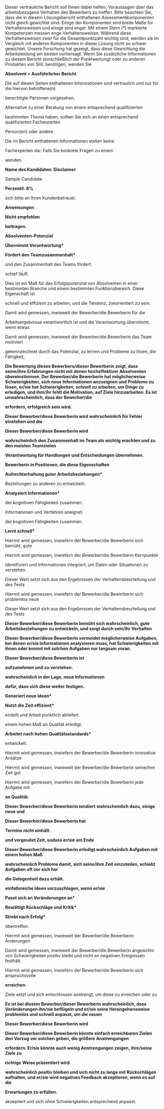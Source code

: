 Dieser vertrauliche Bericht soll Ihnen dabei helfen, Voraussagen über das arbeitsbezogene Verhalten des Bewerbers zu treffen. Bitte beachten Sie, dass die in diesem Lösungsbericht enthaltenen Assessmentkomponenten nicht gleich gewichtet sind. Einige der Komponenten sind breite Maße für Verhaltensweisen und einige sind enger. Mit einem Stern (\*) markierte Kompetenzen messen enge Verhaltensweisen. Während diese Verhaltensweisen zwar für die Gesamtpunktzahl wichtig sind, werden sie im Vergleich mit anderen Komponenten in dieser Lösung nicht so schwer gewichtet. Unsere Forschung hat gezeigt, dass diese Gewichtung die Arbeitsleistung am besten vorhersagt. Wenn Sie zusätzliche Informationen zu diesem Bericht (einschließlich der Punktwertung) oder zu anderen Produkten von SHL benötigen, wenden Sie

**Absolvent + Ausführlicher Bericht**

Die auf diesen Seiten enthaltenen Informationen sind vertraulich und nur für die hiervon betroffene(n)

berechtigte Personen vorgesehen.

Alternative zu einer Beratung von einem entsprechend qualifizierten

bestimmten Thema haben, sollten Sie sich an einen entsprechend qualifizierten Fachexperten

Person(en) oder andere

Die im Bericht enthaltenen Informationen stellen keine

Fachexperten dar. Falls Sie konkrete Fragen zu einem

wenden.

**Name des Kandidaten: Disclaimer**

Sample Candidate

**Perzentil: 8%**

sich bitte an Ihren Kundenbetreuer.

**Anweisungen**

**Nicht empfohlen**

**beitragen.**

**Absolventen-Potenzial**

**Übernimmt Verantwortung\***

**Fördert den Teamzusammenhalt\***

und den Zusammenhalt des Teams fördert.

schief läuft.

Dies ist ein Maß für das Erfolgspotenzial von Absolventen in einer bestimmten Branche und einem bestimmten Funktionsbereich. Diese Eigenschaft ist

schnell und effizient zu arbeiten, und die Tendenz, zielorientiert zu sein.

Damit wird gemessen, inwieweit der Bewerber/die Bewerberin für die

Arbeitsergebnisse verantwortlich ist und die Verantwortung übernimmt, wenn etwas

Damit wird gemessen, inwieweit der Bewerber/die Bewerberin das Team motiviert

gekennzeichnet durch das Potenzial, zu lernen und Probleme zu lösen, die Fähigkeit,

**Die Bewertung dieses Bewerbers/dieser Bewerberin zeigt, dass seine/ihre Erfahrungen nicht mit denen hocheffektiver Absolventen übereinstimmen. Der Bewerber/die Bewerberin hat möglicherweise Schwierigkeiten, sich neue Informationen anzueignen und Probleme zu lösen, er/sie hat Schwierigkeiten, schnell zu arbeiten, um Dinge zu erledigen, und ihm/ihr fehlt die Motivation, auf Ziele hinzuarbeiten. Es ist unwahrscheinlich, dass der Bewerber/die**

**erfordern, erfolgreich sein wird.**

**Dieser Bewerber/diese Bewerberin wird wahrscheinlich für Fehler einstehen und die**

**Dieser Bewerber/diese Bewerberin wird**

**wahrscheinlich den Zusammenhalt im Team als wichtig erachten und zu den meisten Teamzielen**

**Verantwortung für Handlungen und Entscheidungen übernehmen.**

**Bewerberin in Positionen, die diese Eigenschaften**

**Aufrechterhaltung guter Arbeitsbeziehungen\***

Beziehungen zu anderen zu entwickeln.

**Analysiert Informationen\***

der kognitiven Fähigkeiten zusammen.

Informationen und Verfahren aneignet.

der kognitiven Fähigkeiten zusammen.

**Lernt schnell\***

Hiermit wird gemessen, inwiefern der Bewerber/die Bewerberin sich bemüht, gute

Hiermit wird gemessen, inwiefern der Bewerber/die Bewerberin Kernpunkte

identifiziert und Informationen integriert, um Daten oder Situationen zu verstehen.

Dieser Wert setzt sich aus den Ergebnissen der Verhaltensbeurteilung und des Tests

Hiermit wird gemessen, inwiefern der Bewerber/die Bewerberin sich problemlos neue

Dieser Wert setzt sich aus den Ergebnissen der Verhaltensbeurteilung und des Tests

**Dieser Bewerber/diese Bewerberin bemüht sich wahrscheinlich, gute Arbeitsbeziehungen zu entwickeln, und sorgt durch sein/ihr Verhalten**

**Dieser Bewerber/diese Bewerberin vermeidet möglicherweise Aufgaben, bei denen er/sie Informationen analysieren muss, hat Schwierigkeiten mit ihnen oder kommt mit solchen Aufgaben nur langsam voran.**

**Dieser Bewerber/diese Bewerberin ist**

**aufzunehmen und zu verstehen.**

**wahrscheinlich in der Lage, neue Informationen**

**dafür, dass sich diese weiter festigen.**

**Generiert neue Ideen\***

**Nutzt die Zeit effizient\***

einteilt und Arbeit pünktlich abliefert.

einem hohen Maß an Qualität erledigt.

**Arbeitet nach hohen Qualitätsstandards\***

entwickelt.

Hiermit wird gemessen, inwiefern der Bewerber/die Bewerberin innovative Ansätze

Hiermit wird gemessen, inwieweit der Bewerber/die Bewerberin seine/ihre Zeit gut

Hiermit wird gemessen, inwiefern der Bewerber/die Bewerberin jede Aufgabe mit

**an Qualität.**

**Dieser Bewerber/diese Bewerberin tendiert wahrscheinlich dazu, einige neue und**

**Dieser Bewerber/diese Bewerberin hat**

**Termine nicht einhält.**

**und vergeudet Zeit, sodass er/sie am Ende**

**Dieser Bewerber/diese Bewerberin erledigt wahrscheinlich Aufgaben mit einem hohen Maß**

**wahrscheinlich Probleme damit, sich seine/ihre Zeit einzuteilen, schiebt Aufgaben oft vor sich her**

**die Gelegenheit dazu erhält.**

**einfallsreiche Ideen vorzuschlagen, wenn er/sie**

**Passt sich an Veränderungen an\***

**Bewältigt Rückschläge und Kritik\***

**Strebt nach Erfolg\***

übertreffen.

Hiermit wird gemessen, inwieweit der Bewerber/die Bewerberin Änderungen

Damit wird gemessen, inwieweit der Bewerber/die Bewerberin angesichts von Schwierigkeiten positiv bleibt und nicht an negativen Ereignissen festhält.

Hiermit wird gemessen, inwiefern der Bewerber/die Bewerberin sich anspruchsvolle

**erreichen.**

Ziele setzt und sich entschlossen anstrengt, um diese zu erreichen oder zu

**Es ist bei diesem Bewerber/dieser Bewerberin wahrscheinlich, dass Veränderungen ihn/sie beflügeln und er/sie seine Herangehensweise problemlos und schnell anpasst, um die neuen**

**Dieser Bewerber/diese Bewerberin wird**

**Dieser Bewerber/diese Bewerberin könnte einfach erreichbaren Zielen den Vorzug vor solchen geben, die größere Anstrengungen**

**erfordern. Er/sie könnte auch wenig Anstrengungen zeigen, ihre/seine Ziele zu**

**richtige Weise präsentiert wird.**

**wahrscheinlich positiv bleiben und sich nicht zu lange mit Rückschlägen aufhalten, und er/sie wird negatives Feedback akzeptieren, wenn es auf die**

**Erwartungen zu erfüllen.**

akzeptiert und sich ohne Schwierigkeiten entsprechend anpasst.